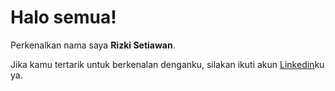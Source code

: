 # Halo semua! 

Perkenalkan nama saya **Rizki Setiawan**.

Jika kamu tertarik untuk berkenalan denganku, silakan ikuti akun [Linkedin](https://www.linkedin.com/in/rizki-setiawan-983112198/)ku ya.

<!--
**Rizki-Setiawan/Rizki-Setiawan** is a ✨ _special_ ✨ repository because its `README.md` (this file) appears on your GitHub profile.

Here are some ideas to get you started:

- 🔭 I’m currently working on ...
- 🌱 I’m currently learning ...
- 👯 I’m looking to collaborate on ...
- 🤔 I’m looking for help with ...
- 💬 Ask me about ...
- 📫 How to reach me: ...
- 😄 Pronouns: ...
- ⚡ Fun fact: ...
-->
